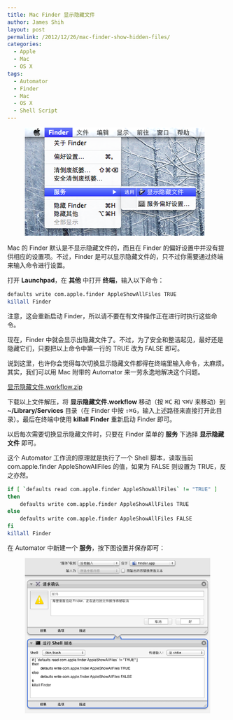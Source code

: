 ```yaml
---
title: Mac Finder 显示隐藏文件
author: James Shih
layout: post
permalink: /2012/12/26/mac-finder-show-hidden-files/
categories:
  - Apple
  - Mac
  - OS X
tags:
  - Automator
  - Finder
  - Mac
  - OS X
  - Shell Script
---
```

<figure>
  <img src="/media/legacy/2012/12/20121226_Mac_Finder_Show_Hidden_Files_2.png" alt="20121226_Mac_Finder_Show_Hidden_Files_2">
</figure>

Mac 的 Finder 默认是不显示隐藏文件的，而且在 Finder 的偏好设置中并没有提供相应的设置项。不过，Finder 是可以显示隐藏文件的，只不过你需要通过终端来输入命令进行设置。

打开 **Launchpad**，在 **其他** 中打开 **终端**，输入以下命令：

```bash
defaults write com.apple.finder AppleShowAllFiles TRUE
killall Finder
```

注意，这会重新启动 Finder，所以请不要在有文件操作正在进行时执行这些命令。

现在，Finder 中就会显示出隐藏文件了。不过，为了安全和整洁起见，最好还是隐藏它们，只要把以上命令中第一行的 TRUE 改为 FALSE 即可。

说到这里，也许你会觉得每次切换显示隐藏文件都得在终端里输入命令，太麻烦。其实，我们可以用 Mac 附带的 Automator 来一劳永逸地解决这个问题。

<!--more-->

<a class="btn" href="/media/legacy/2012/12/显示隐藏文件.workflow.zip">显示隐藏文件.workflow.zip</a>

下载以上文件解压，将 **显示隐藏文件.workflow** 移动（按 <kbd title="Command + C">⌘C</kbd> 和 <kbd title="Option + Command + V">⌥⌘V</kbd> 来移动）到 **~/Library/Services** 目录（在 Finder 中按 <kbd title="Shift + Command + G">⇧⌘G</kbd>，输入上述路径来直接打开此目录）。最后在终端中使用 **killall Finder** 重新启动 Finder 即可。

以后每次需要切换显示隐藏文件时，只要在 Finder 菜单的 **服务** 下选择 **显示隐藏文件** 即可。

这个 Automator 工作流的原理就是执行了一个 Shell 脚本，读取当前 com.apple.finder AppleShowAllFiles 的值，如果为 FALSE 则设置为 TRUE，反之亦然。

```bash
if [ `defaults read com.apple.finder AppleShowAllFiles` != "TRUE" ]
then
	defaults write com.apple.finder AppleShowAllFiles TRUE
else
	defaults write com.apple.finder AppleShowAllFiles FALSE
fi
killall Finder
```

在 Automator 中新建一个 **服务**，按下图设置并保存即可：

<figure>
  <img src="/media/legacy/2012/12/20121226_Mac_Finder_Show_Hidden_Files_1.png" alt="20121226_Mac_Finder_Show_Hidden_Files_1">
</figure>
